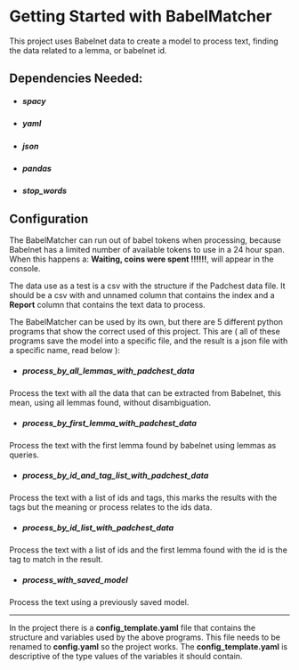 # Getting Started with BabelMatcher

This project uses Babelnet data to create a model to process text, finding the data related to a lemma, or babelnet id.

## Dependencies Needed:

* ##### spacy
* ##### yaml
* ##### json
* ##### pandas
* ##### stop_words


## Configuration

The BabelMatcher can run out of babel tokens when processing, because Babelnet has a limited number of available tokens to use in a 24 hour span.
When this happens a: **Waiting, coins were spent !!!!!!**, will appear in the console.

The data use as a test is a csv with the structure if the Padchest data file. It should be a csv with and unnamed column that contains the index and a **Report** column that contains the text data to process. 

The BabelMatcher can be used by its own, but there are 5 different python programs that show the correct used of this project. This are ( all of these programs save the model into a specific file, and the result is a json file with a specific name, read below ):

* ##### process_by_all_lemmas_with_padchest_data

Process the text with all the data that can be extracted from Babelnet, this mean, using all lemmas found, without disambiguation.

* ##### process_by_first_lemma_with_padchest_data

Process the text with the first lemma found by babelnet using lemmas as queries.

* ##### process_by_id_and_tag_list_with_padchest_data

Process the text with a list of ids and tags, this marks the results with the tags but the meaning or process relates to the ids data.

* ##### process_by_id_list_with_padchest_data

Process the text with a list of ids and the first lemma found with the id is the tag to match in the result.

* ##### process_with_saved_model

Process the text using a previously saved model.

---

In the project there is a **config_template.yaml** file that contains the structure and variables used by the above programs. This file needs to be renamed to **config.yaml** so the project works. The **config_template.yaml** is descriptive of the type values of the variables it should contain.
